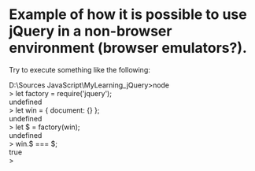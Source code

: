 Example of how it is possible to use jQuery in a non-browser environment (browser emulators?).
============================================================================================
Try to execute something like the following:


D:\Sources JavaScript\MyLearning_jQuery>node  
\> let factory = require('jquery');  
undefined  
\> let win = { document: {} };  
undefined  
\> let $ = factory(win);  
undefined  
\> win.$ === $;  
true  
\>

